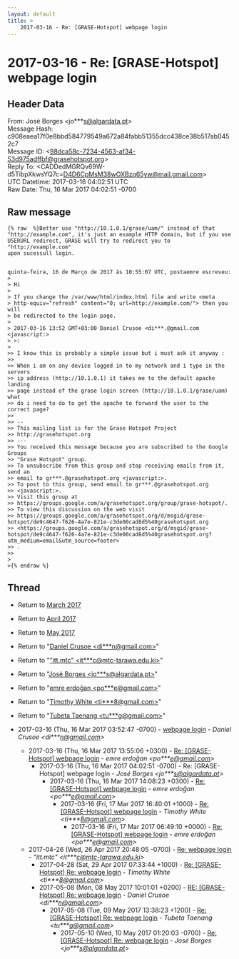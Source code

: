 ```yaml
---
layout: default
title: >
    2017-03-16 - Re: [GRASE-Hotspot] webpage login
---
```


# 2017-03-16 - Re: [GRASE-Hotspot] webpage login

## Header Data

From: José Borges \<jo***s@algardata.pt\><br>
Message Hash: c908eaea17f0e8bbd584779549a672a84fabb51355dcc438ce38b517ab0452c7<br>
Message ID: \<98dca58c-7234-4563-af34-53d975adffbf@grasehotspot.org\><br>
Reply To: \<CADDedMGRQv69W-d5TibpXkwsYQ7c=D4D6CpMsM38wOXBzq65yw@mail.gmail.com\><br>
UTC Datetime: 2017-03-16 04:02:51 UTC<br>
Raw Date: Thu, 16 Mar 2017 04:02:51 -0700<br>

## Raw message

```
{% raw  %}Better use "http://10.1.0.1/grase/uam/" instead of that 
"http://example.com", it's just an example HTTP domain, but if you use 
USERURL redirect, GRASE will try to redirect you to "http://example.com" 
upon sucessull login.


quinta-feira, 16 de Março de 2017 às 10:55:07 UTC, postaemre escreveu:
>
> Hi
>
> If you change the /var/www/html/index.html file and write <meta 
> http-equiv="refresh" content="0; url=http://example.com/"> then you will 
> be redirected to the login page.
>
> 2017-03-16 13:52 GMT+03:00 Daniel Crusoe <di***.@gmail.com <javascript:>
> >:
>
>> I know this is probably a simple issue but i must ask it anyway :
>>
>> When i am on any device logged in to my network and i type in the servers 
>> ip address (http://10.1.0.1) it takes me to the default apache landing 
>> page instead of the grase login screen (http://10.1.0.1/grase/uam) what 
>> do i need to do to get the apache to forward the user to the correct page?
>>
>> -- 
>> This mailing list is for the Grase Hotspot Project 
>> http://grasehotspot.org
>> --- 
>> You received this message because you are subscribed to the Google Groups 
>> "Grase Hotspot" group.
>> To unsubscribe from this group and stop receiving emails from it, send an 
>> email to gr***.@grasehotspot.org <javascript:>.
>> To post to this group, send email to gr***.@grasehotspot.org 
>> <javascript:>.
>> Visit this group at 
>> https://groups.google.com/a/grasehotspot.org/group/grase-hotspot/.
>> To view this discussion on the web visit 
>> https://groups.google.com/a/grasehotspot.org/d/msgid/grase-hotspot/de9c4647-f626-4a7e-821e-c3de00cad8d5%40grasehotspot.org 
>> <https://groups.google.com/a/grasehotspot.org/d/msgid/grase-hotspot/de9c4647-f626-4a7e-821e-c3de00cad8d5%40grasehotspot.org?utm_medium=email&utm_source=footer>
>> .
>>
>
>{% endraw %}
```

## Thread

+ Return to [March 2017](/archive/2017/03)
+ Return to [April 2017](/archive/2017/04)
+ Return to [May 2017](/archive/2017/05)

+ Return to "[Daniel Crusoe <di***n<span>@</span>gmail.com>](/authors/di___n_at_gmail_com)"
+ Return to "["itt.mtc" <it***c<span>@</span>mtc-tarawa.edu.ki>](/authors/it___c_at_mtctarawa_edu_ki)"
+ Return to "[José Borges <jo***s<span>@</span>algardata.pt>](/authors/jo___s_at_algardata_pt)"
+ Return to "[emre erdoğan <po***e<span>@</span>gmail.com>](/authors/po___e_at_gmail_com)"
+ Return to "[Timothy White <ti***8<span>@</span>gmail.com>](/authors/ti___8_at_gmail_com)"
+ Return to "[Tubeta Taenang <tu***g<span>@</span>gmail.com>](/authors/tu___g_at_gmail_com)"

+ 2017-03-16 (Thu, 16 Mar 2017 03:52:47 -0700) - [webpage login](/archive/2017/03/914e8ff8680b1f87b6d1a5bb5c03fc5bee0ddb5544853fcef8790d5affbd8008) - _Daniel Crusoe \<di***n@gmail.com\>_
  + 2017-03-16 (Thu, 16 Mar 2017 13:55:06 +0300) - [Re: [GRASE-Hotspot] webpage login](/archive/2017/03/1d152656a39845a69180e982a4c1ff57d77bd8f63a2418f06c24b8732ab80a10) - _emre erdoğan \<po***e@gmail.com\>_
    + 2017-03-16 (Thu, 16 Mar 2017 04:02:51 -0700) - Re: [GRASE-Hotspot] webpage login - _José Borges \<jo***s@algardata.pt\>_
      + 2017-03-16 (Thu, 16 Mar 2017 14:08:23 +0300) - [Re: [GRASE-Hotspot] webpage login](/archive/2017/03/8303feb87f00cc4c5c8ff480cc54f05b041e3e14611a719877d5b584f2dda044) - _emre erdoğan \<po***e@gmail.com\>_
        + 2017-03-16 (Fri, 17 Mar 2017 16:40:01 +1000) - [Re: [GRASE-Hotspot] webpage login](/archive/2017/03/a9385056644403b70353a17a64b4c161a679e01944b5abf5333d1f119cb416d8) - _Timothy White \<ti***8@gmail.com\>_
          + 2017-03-16 (Fri, 17 Mar 2017 06:49:10 +0000) - [Re: [GRASE-Hotspot] webpage login](/archive/2017/03/193cf8c6a8d42ad3d69b6afa172c80427831c8942509ff847192e5a3eb2604e8) - _emre erdoğan \<po***e@gmail.com\>_
  + 2017-04-26 (Wed, 26 Apr 2017 20:48:05 -0700) - [Re: webpage login](/archive/2017/04/0a9927c962b019c2444bda45ed95532fa72e06f84b4c5fb4d7e00269be21c7ce) - _"itt.mtc" \<it***c@mtc-tarawa.edu.ki\>_
    + 2017-04-28 (Sat, 29 Apr 2017 07:33:44 +1000) - [Re: [GRASE-Hotspot] Re: webpage login](/archive/2017/04/897eb51deee62ee46c10bb5647fddc44a173d3bd83c1881549089122631939f8) - _Timothy White \<ti***8@gmail.com\>_
    + 2017-05-08 (Mon, 08 May 2017 10:01:01 +0200) - [RE: [GRASE-Hotspot] Re: webpage login](/archive/2017/05/ab1e579913d0be5404569eb545c3ff69b83b78385dc2a0af1e6be412305b83e8) - _Daniel Crusoe \<di***n@gmail.com\>_
      + 2017-05-08 (Tue, 09 May 2017 13:38:23 +1200) - [Re: [GRASE-Hotspot] Re: webpage login](/archive/2017/05/e271a2f0e2dacaef217efbbe44ca39de6776564f5e4fb0d2b613301d7c8cead9) - _Tubeta Taenang \<tu***g@gmail.com\>_
        + 2017-05-10 (Wed, 10 May 2017 01:20:03 -0700) - [Re: [GRASE-Hotspot] Re: webpage login](/archive/2017/05/752f09784d29d712f0fe2efad9244d19b938ae7e58aec79865bb377c911617bc) - _José Borges \<jo***s@algardata.pt\>_

